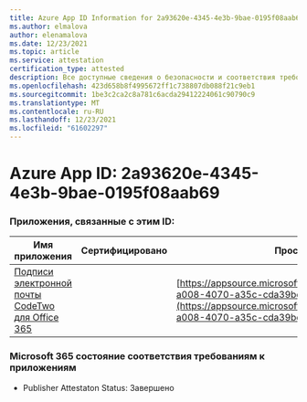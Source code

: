 ```yaml
---
title: Azure App ID Information for 2a93620e-4345-4e3b-9bae-0195f08aab69
ms.author: elmalova
author: elenamalova
ms.date: 12/23/2021
ms.topic: article
ms.service: attestation
certification_type: attested
description: Все доступные сведения о безопасности и соответствия требованиям для 2a93620e-4345-4e3b-9bae-0195f08aab69.
ms.openlocfilehash: 423d658b8f4995672ff1c738807db088f21c9eb1
ms.sourcegitcommit: 1be3c2ca2c8a781c6acda29412224061c90790c9
ms.translationtype: MT
ms.contentlocale: ru-RU
ms.lasthandoff: 12/23/2021
ms.locfileid: "61602297"
---
```

# <a name="azure-app-id-2a93620e-4345-4e3b-9bae-0195f08aab69"></a>Azure App ID: 2a93620e-4345-4e3b-9bae-0195f08aab69


### <a name="apps-associated-with-this-id"></a>Приложения, связанные с этим ID:
| **Имя приложения** | **Сертифицировано** | **Просмотр в AppSource** |
|--------------|---------------|-----------------------|
| [Подписи электронной почты CodeTwo для Office 365](https://docs.microsoft.com/microsoft-365-app-certification/forward/codetwo.3d2daeb9-a008-4070-a35c-cda39bd30a69) |  | [https://appsource.microsoft.com/product/office/codetwo.3d2daeb9-a008-4070-a35c-cda39bd30a69](https://appsource.microsoft.com/product/office/codetwo.3d2daeb9-a008-4070-a35c-cda39bd30a69) |

### <a name="microsoft-365-app-compliance-status"></a>Microsoft 365 состояние соответствия требованиям к приложениям
- Publisher Attestaton Status: Завершено
